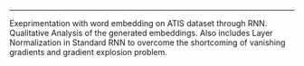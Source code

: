 -----------------------------------------------------------
Exeprimentation with word embedding on ATIS dataset through RNN. 
Qualitative Analysis of the generated embeddings. 
Also includes Layer Normalization in Standard RNN to overcome the shortcoming of vanishing gradients and gradient explosion problem.
